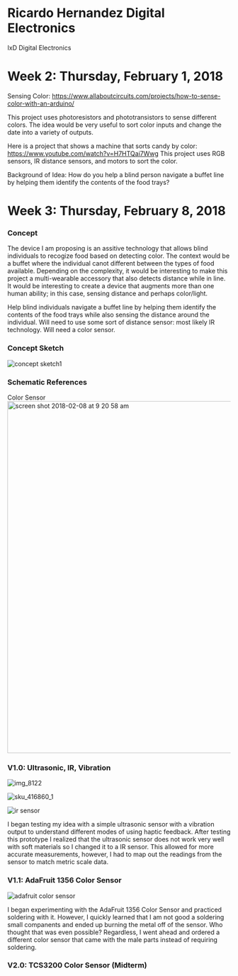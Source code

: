 # Ricardo Hernandez Digital Electronics
IxD Digital Electronics

# Week 2: Thursday, February 1, 2018

Sensing Color: https://www.allaboutcircuits.com/projects/how-to-sense-color-with-an-arduino/

This project uses photoresistors and phototransistors to sense different colors. The idea would be very useful to sort color inputs and change the date into a variety of outputs.

Here is a project that shows a machine that sorts candy by color: https://www.youtube.com/watch?v=H7HTQai7Wwg
This project uses RGB sensors, IR distance sensors, and motors to sort the color.

Background of Idea: How do you help a blind person navigate a buffet line by helping them identify the contents of the food trays? 

# Week 3: Thursday, February 8, 2018

### Concept
The device I am proposing is an assitive technology that allows blind individuals to recogize food based on detecting color. The context would be a buffet where the individual canot different between the types of food available. Depending on the complexity, it would be interesting to make this project a multi-wearable accessory that also detects distance while in line. It would be interesting to create a device that augments more than one human ability; in this case, sensing distance and perhaps color/light. 

Help blind individuals navigate a buffet line by helping them identify the contents of the food trays while also sensing the distance around the individual. 
  Will need to use some sort of distance sensor: most likely IR technology.
  Will need a color sensor. 

### Concept Sketch

![concept sketch1](https://user-images.githubusercontent.com/35578913/35985586-d3bbc496-0cab-11e8-9e0e-c9487e3cf2ac.jpg)

### Schematic References

Color Sensor
<img width="795" alt="screen shot 2018-02-08 at 9 20 58 am" src="https://user-images.githubusercontent.com/35578913/35987791-8c9f5f36-0cb1-11e8-9041-d18408146e0f.png">

### V1.0: Ultrasonic, IR, Vibration 

![img_8122](https://user-images.githubusercontent.com/35578913/35987931-f8328610-0cb1-11e8-8905-6076483f7250.JPG)

![sku_416860_1](https://user-images.githubusercontent.com/35578913/37172416-8ec72378-22c5-11e8-827d-2b3ce4d79da2.jpg)

![ir sensor](https://user-images.githubusercontent.com/35578913/37172440-9fc946ba-22c5-11e8-985e-4e6726af4671.jpg)

I began testing my idea with a simple ultrasonic sensor with a vibration output to understand different modes of using haptic feedback. After testing this prototype I realized that the ultrasonic sensor does not work very well with soft materials so I changed it to a IR sensor. This allowed for more accurate measurements, however, I had to map out the readings from the sensor to match metric scale data. 

### V1.1: AdaFruit 1356 Color Sensor

![adafruit color sensor](https://user-images.githubusercontent.com/35578913/37172676-545bf226-22c6-11e8-9aaf-1ebd7f7194a6.jpg)

I began experimenting with the AdaFruit 1356 Color Sensor and practiced soldering with it. However, I quickly learned that I am not good a soldering small companents and ended up burning the metal off of the sensor. Who thought that was even possible? Regardless, I went ahead and ordered a different color sensor that came with the male parts instead of requiring soldering. 

### V2.0: TCS3200 Color Sensor (Midterm)


